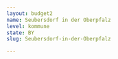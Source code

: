 ```yaml
---
layout: budget2
name: Seubersdorf in der Oberpfalz
level: kommune
state: BY
slug: Seubersdorf-in-der-Oberpfalz

---
```



